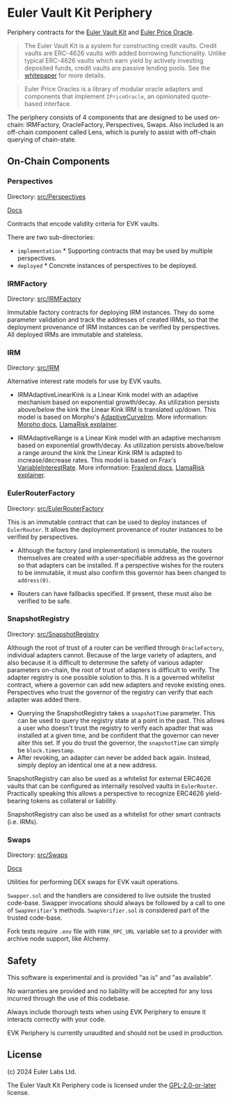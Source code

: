 # Euler Vault Kit Periphery

Periphery contracts for the [Euler Vault Kit](https://github.com/euler-xyz/euler-vault-kit) and [Euler Price Oracle](https://github.com/euler-xyz/euler-price-oracle).

> The Euler Vault Kit is a system for constructing credit vaults. Credit vaults are ERC-4626 vaults with added borrowing functionality. Unlike typical ERC-4626 vaults which earn yield by actively investing deposited funds, credit vaults are passive lending pools. See the [whitepaper](https://docs.euler.finance/euler-vault-kit-white-paper/) for more details.

> Euler Price Oracles is a library of modular oracle adapters and components that implement `IPriceOracle`, an opinionated quote-based interface.

The periphery consists of 4 components that are designed to be used on-chain: IRMFactory, OracleFactory, Perspectives, Swaps. Also included is an off-chain component called Lens, which is purely to assist with off-chain querying of chain-state.

## On-Chain Components

### Perspectives

Directory: [src/Perspectives](src/Perspectives)

[Docs](https://docs.euler.finance/euler-vault-kit-white-paper/#perspectives)

Contracts that encode validity criteria for EVK vaults.

There are two sub-directories:

* `implementation` * Supporting contracts that may be used by multiple perspectives.
* `deployed` * Concrete instances of perspectives to be deployed.

### IRMFactory

Directory: [src/IRMFactory](src/IRMFactory)

Immutable factory contracts for deploying IRM instances. They do some parameter validation and track the addresses of created IRMs, so that the deployment provenance of IRM instances can be verified by perspectives. All deployed IRMs are immutable and stateless.

### IRM

Directory: [src/IRM](src/IRM)

Alternative interest rate models for use by EVK vaults.

* IRMAdaptiveLinearKink is a Linear Kink model with an adaptive mechanism based on exponential growth/decay. As utilization persists above/below the kink the Linear Kink IRM is translated up/down. This model is based on Morpho's [AdaptiveCurveIrm](https://github.com/morpho-org/morpho-blue-irm/blob/8242d5d0414b75368f150d251b518a6c9cf797af/src/adaptive-curve-irm/AdaptiveCurveIrm.sol). More information: [Morpho docs](https://docs.morpho.org/morpho/contracts/irm/adaptive-curve-irm/), [LlamaRisk explainer](https://www.llamarisk.com/research/morph-crvusd-vault-irm).

* IRMAdaptiveRange is a Linear Kink model with an adaptive mechanism based on exponential growth/decay. As utilization persists above/below a range around the kink the Linear Kink IRM is adapted to increase/decrease rates. This model is based on Frax's [VariableInterestRate](https://github.com/FraxFinance/fraxlend/blob/f474378c87910f23e3bb135c0e42057afee573b7/src/contracts/VariableInterestRate.sol). More information: [Fraxlend docs](https://docs.frax.finance/fraxlend/advanced-concepts/interest-rates#variable-rate-v2-interest-rate), [LlamaRisk explainer](https://www.llamarisk.com/research/sturdy-crvusd-aggregator-interest-rate-model-upgrade).

### EulerRouterFactory

Directory: [src/EulerRouterFactory](src/EulerRouterFactory)

This is an immutable contract that can be used to deploy instances of `EulerRouter`. It allows the deployment provenance of router instances to be verified by perspectives.

* Although the factory (and implementation) is immutable, the routers themselves are created with a user-specifiable address as the governor so that adapters can be installed. If a perspective wishes for the routers to be immutable, it must also confirm this governor has been changed to `address(0)`.

* Routers can have fallbacks specified. If present, these must also be verified to be safe.

### SnapshotRegistry

Directory: [src/SnapshotRegistry](src/SnapshotRegistry)

Although the root of trust of a router can be verified through `OracleFactory`, individual adapters cannot. Because of the large variety of adapters, and also because it is difficult to determine the safety of various adapter parameters on-chain, the root of trust of adapters is difficult to verify. The adapter registry is one possible solution to this. It is a governed whitelist contract, where a governor can add new adapters and revoke existing ones. Perspectives who trust the governor of the registry can verify that each adapter was added there.

* Querying the SnapshotRegistry takes a `snapshotTime` parameter. This can be used to query the registry state at a point in the past. This allows a user who doesn't trust the registry to verify each apadter that was installed at a given time, and be confident that the governor can never alter this set. If you do trust the governor, the `snapshotTime` can simply be `block.timestamp`.
* After revoking, an adapter can never be added back again. Instead, simply deploy an identical one at a new address.

SnapshotRegistry can also be used as a whitelist for external ERC4626 vaults that can be configured as internally resolved vaults in `EulerRouter`. Practically speaking this allows a perspective to recognize ERC4626 yield-bearing tokens as collateral or liability.

SnapshotRegistry can also be used as a whitelist for other smart contracts (i.e. IRMs).

### Swaps

Directory: [src/Swaps](src/Swaps)

[Docs](./docs/swaps.md)

Utilities for performing DEX swaps for EVK vault operations.

`Swapper.sol` and the handlers are considered to live outside the trusted code-base. Swapper invocations should always be followed by a call to one of `SwapVerifier`'s methods. `SwapVerifier.sol` *is* considered part of the trusted code-base.

Fork tests require `.env` file with `FORK_RPC_URL` variable set to a provider with archive node support, like Alchemy.

## Safety

This software is experimental and is provided "as is" and "as available".

No warranties are provided and no liability will be accepted for any loss incurred through the use of this codebase.

Always include thorough tests when using EVK Periphery to ensure it interacts correctly with your code.

EVK Periphery is currently unaudited and should not be used in production.

## License

(c) 2024 Euler Labs Ltd.

The Euler Vault Kit Periphery code is licensed under the [GPL-2.0-or-later](LICENSE) license.
